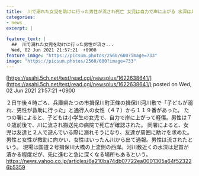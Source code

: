 ```yaml
---
title:  川で溺れた女児を助けに行った男性が流され死亡 女児は自力で岸に上がる 水深は足首がつかる程度  
categories:
- news
excerpt: |
  
feature_text: |
  ##  川で溺れた女児を助けに行った男性が流さ...
  Wed, 02 Jun 2021 21:57:21  +0900
feature_image: "https://picsum.photos/2560/600?image=733"
image: "https://picsum.photos/2560/600?image=733"
---
```


[https://asahi.5ch.net/test/read.cgi/newsplus/1622638641/](https://asahi.5ch.net/test/read.cgi/newsplus/1622638641/)
posted on Wed, 02 Jun 2021 21:57:21  +0900

<!--more-->

２日午後４時ごろ、兵庫県たつの市揖保川町正條の揖保川河川敷で「子どもが溺れ、男性が救助に行った」と通行人の女性（４７）から１１９番があった。 たつの署によると、子どもは小学生の女児で、自力で岸に上がって軽傷。男性は７０歳前後で、川に流され搬送先の病院で死亡が確認された。 同署によると、女児は友達と２人で遊んでいる際に溺れそうになり、友達が周囲に助けを求めた。 男性と女性が救助に向かい、女性はいったん川から出て通報。男性は流されたという。 現場は国道２号揖保川大橋の上流側の西岸。河川敷近くの水深は足首が漬かる程度だが、先に進むと急に深くなる場所もあるという。 https://news.yahoo.co.jp/articles/6a210ba74db07722ea0001305a64f523226b5359
